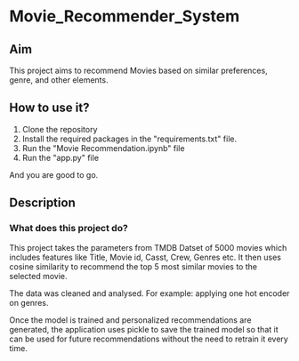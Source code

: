 # Movie_Recommender_System


## Aim
This project aims to recommend Movies based on similar preferences, genre, and other elements.

## How to use it?
1. Clone the repository
2. Install the required packages in the "requirements.txt" file.
3. Run the "Movie Recommendation.ipynb" file
4. Run the "app.py" file

And you are good to go.

## Description
### What does this project do?
This project takes the parameters from TMDB Datset of 5000 movies which includes features like Title, Movie id, Casst, Crew, Genres etc. 
It then uses cosine similarity to recommend the top 5 most similar movies to the selected movie.

The data was cleaned and analysed. For example: applying one hot encoder on genres.

Once the model is trained and personalized recommendations are generated, the application uses pickle to save the trained model so that it can be used for future recommendations without the need to retrain it every time.

